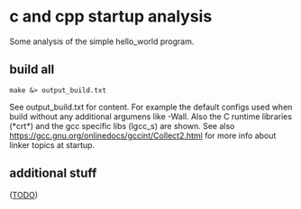 c and cpp startup analysis
==========================

Some analysis of the simple hello_world program.


build all
---------

	make &> output_build.txt

See output_build.txt for content.
For example the default configs used when build without any additional argumens like -Wall.
Also the C runtime libraries (\*crt\*) and the gcc specific libs (lgcc\_s) are shown.
See also https://gcc.gnu.org/onlinedocs/gccint/Collect2.html for more info about linker topics at startup.


additional stuff
----------------

([TODO](TODO.md))
